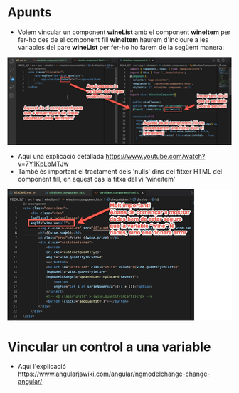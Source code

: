 # Apunts
* Volem vincular un component **wineList** amb el component **wineItem** per fer-ho des de el component fill **wineItem** haurem d'incloure a les variables del pare  **wineList** per fer-ho ho farem de la següent manera:

![Vincular components](PEC4_Ej7/img/passarVariableComponentPareAComponentFill.jpg)

* Aquí una explicació detallada https://www.youtube.com/watch?v=7Y1KpLbMTJw
* També és important el tractament dels 'nulls' dins del fitxer HTML del component fill, en aquest cas la fitxa del vi 'wineitem'

![tractament null](PEC4_Ej7/img/objectNULL.jpg)

# Vincular un control a una variable
* Aquí l'explicació https://www.angularjswiki.com/angular/ngmodelchange-change-angular/

